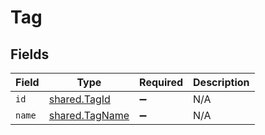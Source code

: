 # Tag


## Fields

| Field                                                   | Type                                                    | Required                                                | Description                                             |
| ------------------------------------------------------- | ------------------------------------------------------- | ------------------------------------------------------- | ------------------------------------------------------- |
| `id`                                                    | [shared.TagId](../../../sdk/models/shared/tagid.md)     | :heavy_minus_sign:                                      | N/A                                                     |
| `name`                                                  | [shared.TagName](../../../sdk/models/shared/tagname.md) | :heavy_minus_sign:                                      | N/A                                                     |